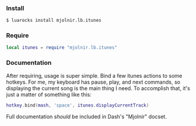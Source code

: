 ### Install

~~~bash
$ luarocks install mjolnir.lb.itunes
~~~

### Require

~~~lua
local itunes = require "mjolnir.lb.itunes"
~~~

### Documentation

After requiring, usage is super simple. Bind a few itunes actions to some hotkeys.
For me, my keyboard has pause, play, and next commands, so displaying the current 
song is the main thing I need. To accomplish that, it's just a matter of something 
like this:

~~~lua
hotkey.bind(mash, 'space', itunes.displayCurrentTrack)
~~~

Full documentation *should* be included in Dash's "Mjolnir" docset.
